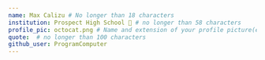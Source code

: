 ```yaml
---
name: Max Calizu # No longer than 18 characters
institution: Prospect High School 🚩 # no longer than 58 characters
profile_pic: octocat.png # Name and extension of your profile picture(ex. mona.png)
quote:  # no longer than 100 characters
github_user: ProgramComputer
---
```


